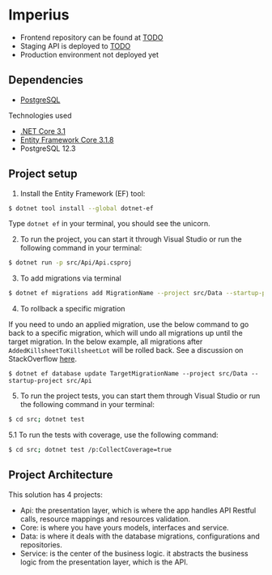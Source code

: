 ﻿# Imperius

- Frontend repository can be found at [TODO]()
- Staging API is deployed to [TODO]()
- Production environment not deployed yet

## Dependencies

- [PostgreSQL](https://www.postgresql.org/download/)

Technologies used

- [.NET Core 3.1](https://dotnet.microsoft.com/download)
- [Entity Framework Core 3.1.8](https://docs.microsoft.com/ef/)
- PostgreSQL 12.3

## Project setup

1. Install the Entity Framework (EF) tool:
```sh
$ dotnet tool install --global dotnet-ef
```
Type `dotnet ef` in your terminal, you should see the unicorn.

2. To run the project, you can start it through Visual Studio or run the following command in your terminal:
```sh
$ dotnet run -p src/Api/Api.csproj
```

3. To add migrations via terminal

```sh
$ dotnet ef migrations add MigrationName --project src/Data --startup-project src/Api
```

4. To rollback a specific migration

If you need to undo an applied migration, use the below command to go back to a specific migration, which will undo all migrations up until the target migration. In the below example, all migrations after `AddedKillsheetToKillsheetLot` will be rolled back. See a discussion on StackOverflow [here](https://stackoverflow.com/a/40020931/660936).

```
$ dotnet ef database update TargetMigrationName --project src/Data --startup-project src/Api
```

5. To run the project tests, you can start them through Visual Studio or run the following command in your terminal:
```sh
$ cd src; dotnet test
```

5.1 To run the tests with coverage, use the following command:
```sh
$ cd src; dotnet test /p:CollectCoverage=true
```

## Project Architecture

This solution has 4 projects:

- Api: the presentation layer, which is where the app handles API Restful calls, resource mappings and resources validation.
- Core: is where you have yours models, interfaces and service.
- Data: is where it deals with the database migrations, configurations and repositories.
- Service: is the center of the business logic. it abstracts the business logic from the presentation layer, which is the API.
